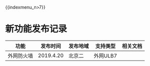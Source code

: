 {{indexmenu_n>7}}


# 新功能发布记录

| 功能 | 发布时间 | 发布地域 | 支持类型 | 相关文档 |
| - | - | - | - | - |
| 外网防火墙 | 2019.4.20 | 北京二 | 外网ULB7 |  |



